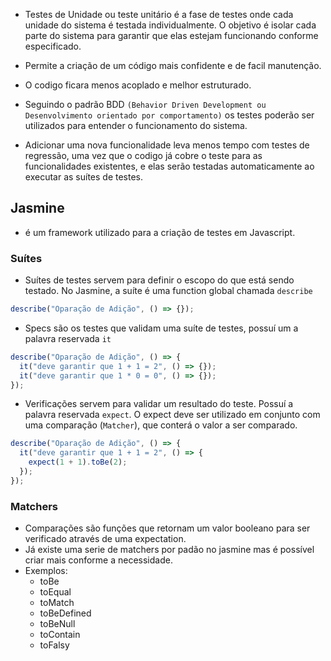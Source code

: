 - Testes de Unidade ou teste unitário é a fase de testes onde cada unidade do sistema é testada individualmente. O objetivo é isolar cada parte do sistema para garantir que elas estejam funcionando conforme especificado.

- Permite a criação de um código mais confidente e de facil manutenção.

- O codigo ficara menos acoplado e melhor estruturado.

- Seguindo o padrão BDD `(Behavior Driven Development ou Desenvolvimento orientado por comportamento)` os testes poderão ser utilizados para entender o funcionamento do sistema.

- Adicionar uma nova funcionalidade leva menos tempo com testes de regressão, uma vez que o codigo já cobre o teste para as funcionalidades existentes, e elas serão testadas automaticamente ao executar as suítes de testes.

## Jasmine

- é um framework utilizado para a criação de testes em Javascript.

### Suítes

- Suítes de testes servem para definir o escopo do que está sendo testado. No Jasmine, a suíte é uma function global chamada `describe`

```javascript
describe("Oparação de Adição", () => {});
```

- Specs são os testes que validam uma suíte de testes, possuí um a palavra reservada `it`

```javascript
describe("Oparação de Adição", () => {
  it("deve garantir que 1 + 1 = 2", () => {});
  it("deve garantir que 1 * 0 = 0", () => {});
});
```

- Verificações servem para validar um resultado do teste.
  Possuí a palavra reservada `expect`.
  O expect deve ser utilizado em conjunto com uma comparação (`Matcher`), que conterá o valor a ser comparado.

```javascript
describe("Oparação de Adição", () => {
  it("deve garantir que 1 + 1 = 2", () => {
    expect(1 + 1).toBe(2);
  });
});
```

### Matchers

- Comparações são funções que retornam um valor booleano para ser verificado através de uma expectation.
- Já existe uma serie de matchers por padão no jasmine mas é possível criar mais conforme a necessidade.
- Exemplos:
  - toBe
  - toEqual
  - toMatch
  - toBeDefined
  - toBeNull
  - toContain
  - toFalsy
